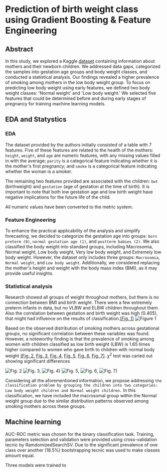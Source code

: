 # Prediction of birth weight class using Gradient Boosting &amp; Feature Engineering
## Abstract
In this study, we explored a Kaggle [dataset](https://www.kaggle.com/datasets/debjeetdas/babies-birth-weight) containing information about mothers and their newborn children. We addressed data gaps, categorized the samples into gestation age groups and body weight classes, and conducted a statistical analysis. Our findings revealed a higher prevalence of smoking among mothers in the low body weight group. To focus on predicting low body weight using early features, we defined two body weight classes: 'Normal weight' and 'Low body weight.' We selected five features that could be determined before and during early stages of pregnancy for training machine learning models.

## EDA and Statystics
### EDA
The dataset provided by the authors initially consisted of a table with 7 features. Five of these features are related to the health of the mothers: `height`, `weight`, and `age` are numeric features, with any missing values filled in with the average; `parity` is a categorical feature indicating whether it is the mother's first pregnancy; and `smoke` is a categorical feature indicating whether the woman is a smoker.

The remaining two features provided are associated with the children: `bwt` (birthweight) and `gestation` (age of gestation at the time of birth). It is important to note that both low gestation age and low birth weight have negative implications for the future life of the child.

All numeric values have been converted to the metric system.

### Feature Engineering
To enhance the practical applicability of the analysis and simplify forecasting, we decided to categorize the gestation age into groups: `born preterm (0)`, `normal gestation age (1)`, and `postterm babies (2)`. We also classified the body weight into standard groups, including Macrosomia, Normal weight, Low body weight, Very low body weight, and Extremely low body weight. However, the dataset only includes three groups: `Macrosomia`, `Normal weight`, and `Low body weight`. Additionally, we considered replacing the mother's height and weight with the body mass index (BMI), as it may provide useful insights.

### Statistical analysis
Research showed all groups of weight throughout mothers, but there is no connection between BMI and birth
weight. There were a few extremely preterm infants in data, but no VLBW and ELBW children throughout them.
Also the correlation between gestation and birth weight was high (0.405), that might had influence on the
results of classification.[(Fig. 1)](https://github.com/stepan5dol/smoking-vs-pregnancy/blob/2af4324ea9b116f120f714b19cc7771349c143ff/Figures/Figure%201.png) 
![Figure 1](https://github.com/stepan5dol/smoking-vs-pregnancy/blob/2af4324ea9b116f120f714b19cc7771349c143ff/Figures/Figure%201.png)

Based on the observed distribution of smoking mothers across gestational groups, no significant correlation between these variables was found. However, a noteworthy finding is that the prevalence of smoking among women with children classified as low birth weight (LBW) is 1.65 times higher compared to women who gave birth to children with normal body weight  [(Fig. 2,](https://github.com/stepan5dol/smoking-vs-pregnancy/blob/0922ed0d085ada7817a0516468458fe78608bde9/Figures/figure%202.png) [Fig. 3,](https://github.com/stepan5dol/smoking-vs-pregnancy/blob/0922ed0d085ada7817a0516468458fe78608bde9/Figures/figure%203.png) [Fig. 4,](https://github.com/stepan5dol/smoking-vs-pregnancy/blob/0922ed0d085ada7817a0516468458fe78608bde9/Figures/figure%204.png) [Fig. 5,](https://github.com/stepan5dol/smoking-vs-pregnancy/blob/0922ed0d085ada7817a0516468458fe78608bde9/Figures/figure%205.png) [Fig. 6,](https://github.com/stepan5dol/smoking-vs-pregnancy/blob/0922ed0d085ada7817a0516468458fe78608bde9/Figures/figure%206.png) [Fig. 7)](https://github.com/stepan5dol/smoking-vs-pregnancy/blob/0922ed0d085ada7817a0516468458fe78608bde9/Figures/figure%207.png). $χ^2$ test was caried out showing significant differences 

![Fig. 2](https://github.com/stepan5dol/smoking-vs-pregnancy/blob/0922ed0d085ada7817a0516468458fe78608bde9/Figures/figure%202.png) ![Fig. 3,](https://github.com/stepan5dol/smoking-vs-pregnancy/blob/0922ed0d085ada7817a0516468458fe78608bde9/Figures/figure%203.png) ![Fig. 4)](https://github.com/stepan5dol/smoking-vs-pregnancy/blob/0922ed0d085ada7817a0516468458fe78608bde9/Figures/figure%204.png) ![Fig. 5,](https://github.com/stepan5dol/smoking-vs-pregnancy/blob/0922ed0d085ada7817a0516468458fe78608bde9/Figures/figure%205.png) ![Fig. 6,](https://github.com/stepan5dol/smoking-vs-pregnancy/blob/0922ed0d085ada7817a0516468458fe78608bde9/Figures/figure%206.png) ![Fig. 7)](https://github.com/stepan5dol/smoking-vs-pregnancy/blob/0922ed0d085ada7817a0516468458fe78608bde9/Figures/figure%207.png) 

Considering all the aforementioned information, we propose addressing `the classification problem by grouping the children into two categories: Low body weight children and Normal weight children.` In this classification, we have included the macrosomal group within the Normal weight group due to the similar distribution patterns observed among smoking mothers across these groups.

## Machine learning
AUC-ROC metric was chosen for the binary classification task. Training, parameters selection and validation were provided using cross-validation tecnic by RamdomizedSearchSV. Due to the significant prevalence of one class over another (18.5%) bootstrapping tecnic was used to make classes amount equal. 

Three models were trained to 
